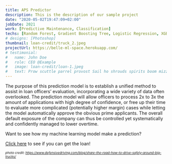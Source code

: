 ```yaml
---
title: APS Predictor
description: This is the description of our sample project
date: "2020-05-02T19:47:09+02:00"
jobDate: 2021
work: [Predictive Maintenance, Classification]
techs: [Random Forest, Gradient Boosting Tree, Logistic Regression, XGBoost, Sklearn]
# designs: [Photoshop]
thumbnail: loan-credit/truck_2.jpeg
projectUrl: https://belle-ml-space.herokuapp.com/
# testimonial:
#   name: John Doe
#   role: CEO @Example
#   image: loan-credit/loan-1.jpeg
#   text: Prow scuttle parrel provost Sail ho shrouds spirits boom mizzenmast yardarm. Pinnace holystone mizzenmast quarter crow's nest nipperkin
---
```


<!-- This would be a description of your sample project. You can add any content you'd like. -->

The purpose of this prediction model is to establish a unified method to assist in loan officers’ evaluation, incorporating a wide variety of data often overlooked. The prediction model will allow officers to process 2x to 3x the amount of applications with high degree of confidence, or free up their time to evaluate more complicated (potentially higher margin) cases while letting the model automatically approve the obvious prime applicants. The overall default exposure of the company can thus be controlled yet systematically and confidently managed to lower overtime.



Want to see how my machine learning model make a prediction?

<font color = "FF6C33"><a href = "https://belle-ml-space.herokuapp.com/prediction"><u>Click here</u></a></font> to see if you can get the loan!

<font size = "-2"><i>photo credit: https://www.defensivedriving.com/blog/share-the-road-how-to-drive-safely-around-big-trucks/</i></font>
